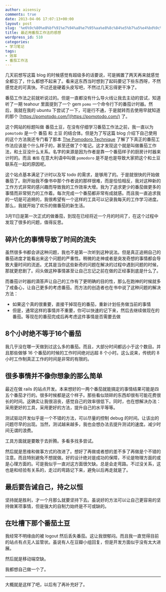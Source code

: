```yaml
---
author: aisensiy
comments: true
date: 2013-04-06 17:07:13+00:00
layout: post
slug: '%e6%9c%80%e8%bf%91%e7%94%a8%e7%95%aa%e8%8c%84%e5%b7%a5%e4%bd%9c%e6%b3%95%e7%9a%84%e6%84%9f%e6%83%b3'
title: 最近用番茄工作法的感想
wordpress_id: 510
categories:
- 学习笔记
tags:
- 效率
- 番茄工作法
---
```


几天前想写这篇 blog 的时候感觉有超级多的话要说，可是搁置了两天再来就感觉全都忘了，什么都想不起来了。看来这东西当时想到了起码要记下些东西呀，不然感觉走的可真快。不过还是硬着头皮写吧，不然过几天忘得更干净了。

番茄工作法之前就听说过的。但是一直都没有什么导火线让我去主动的尝试，知道听了一期 teahour 里面提到了一个 gem `pomo` 一个命令行下的番茄计时器。然后，我就在我的 ubuntu 下尝试了一下，可是行不通，于是就转而去使用早就知道的那个 [https://pomotodo.com/](https://pomotodo.com/) 了。

这个网站的标题叫做 番茄土豆，在没有仔细学习番茄工作法之前，我一直以为 `pomotodo` 是一个 番茄 和 土豆 的结合体。但是为了写这篇 blog 介绍下自己使用的这个方法我还专门看了那本 [The Pomodoro Technique](https://book.douban.com/subject/4198078/) 了解了下真正的番茄工作法应该是个什么样子的，甚至还做了个笔记。这才发现这个就是叫做番茄工作法，和土豆没什么关系。名字的来源是因为作者是靠一个番茄样子的厨房计时器来计时的。而且 `番茄` 在意大利语中叫做 `pomodoro` 是不是也是导致大家把这个和土豆联系在一起的原因呢。

这个站点基本满足了计时以及写 todo 的需求，是够用了的。于是就很快的开始做番茄了。刚开始我不像书中那个作者说的那样很难，而是恰恰相反，我对这种新的工作方式非常的感兴趣而导致我的工作效率大增。我为了追求更少的番茄做更多的事情而非常努力的工作着。每次完成一个番茄都非常有成就感。而且我一直追求我的一切是可追朔的，我很希望有一个这样的工具可以记录我每天的工作学习进度。那么，我就开始了欢乐的做番茄的新生活。

3月11日是第一次正式的做番茄，到现在已经将近一个月的时间了，在这个过程中发现了很多的问题，值得反思。


## 碎片化的事情导致了时间的流失


虽然很多书都会讲这种问题，我也不是第一次听到这种说法。但是真正追朔自己的番茄进度才能看出来这个问题的严重性。稍微的走神或者是突发奇想的事情都会导致大量时间的流逝。尤其是当你这些新奇的问题在解决的过程中遇到问题的时候，那就更悲剧了。闷头做这种事情甚至让自己忘记之前在做的正经事到底是什么了。

而番茄计时器的滴答声让自己的工作有了更明确的目的性，那么在跑神的时候就多了戒备心，让自己更多的考虑番茄。而方法的创造者也在书中说了这种问题的解决方法：




* 如果这个真的很重要，直接干掉现在的番茄，重新计划任务做当前的事情
* 但是，通常这样的事情并不重要，你可以快速的记下来，然后去继续做现在的番茄。等现在的番茄完成后再考虑这件事情是否需要去做

## 8个小时绝不等于16个番茄


我几乎没在哪一天做到过这么多的番茄。而且，大部分时间都远小于这个数目。并且那些做够 16 个番茄的时候的工作时间绝对远超 8 个小时。这么说来，传统的 8 小时工作制真正工作的时间是非常的有限的。


## 很多事情并不像你想象的那么简单


最近在做 rails 的站点开发。本来想好的一两个番茄就能搞定的事情结果可能是四五个番茄才行的。很多时候都是这个样子。那些看似琐碎的东西却很有可能花费很长的时间。这确实让我很沮丧，感觉自己的效率很低下。同时，也在想解决办法：采用更好的工具，采用更好的方法，提升自己的水平等等。

测试驱动开发似乎是一个不错的方法，可以尽量的控制 debug 的时间。让该出的问题尽早的出现。当然，测试越来越多，我也会想办法去提升测试的速度。减少时间无谓的浪费。

工具方面就是要敢于去折腾。多看多找多尝试。

然后就是思维和做事方式的改进了。想好了再做或者想的差不多了再做是个不错的注意。而且特别避免不想就做。好的设计绝对是成功的保障，不论是物理方面的或是心理方面的。可是我似乎一直对这方面很欠缺。总是会走弯路。不过没关系，这也是和经验有关系的，走过的弯路记下来，避免以后再走就是了。


## 最后要告诫自己，持之以恒


坚持就是胜利，才一个月那么就要坚持下去。虽说好的方法可以让自己更容易的坚持做某项事情，但是强大的自制力始终是不可或缺的。


## 在吐槽下那个番茄土豆


我经常不明缘由的被 logout 然后丢失番茄。这让我很郁闷。而且我一直觉得目前的站点有点无人监管状。虽说有人在豆瓣小组回复，但是开发方面似乎没有太大进展。

然后就是移动端空缺。

我都想自己做一个了。

---

大概就是这样了吧，以后有了再补充好了。
